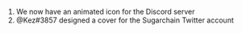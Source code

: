 1. We now have an animated icon for the Discord server
2. @Kez#3857 designed a cover for the Sugarchain Twitter account
